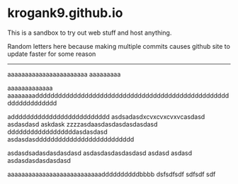 # krogank9.github.io
This is a sandbox to try out web stuff and host anything.

Random letters here because making multiple commits causes github site to update faster for some reason

----------
aaaaaaaaaaaaaaaaaaaaaaa
aaaaaaaaa

aaaaaaaaaaaaa
aaaaaaaadddddddddddddddddddddddddddddddddddddddddddddddddddddddddddddddd

adddddddddddddddddddddddddd
asdsadasdxcvxcvxcvxvcasdasd
asdasdasd
askdask
zzzzasdaasdasdasdasdasdasd
ddddddddddddddddddasdasdasd
asdasdasdddddddddddddddddddddddddd

asdasdsadasdasdasdasd
asdasdasdasdasdasd
asdasd
asdasd
asdasdasdasdasdasd

aaaaaaaaaaaaaaaaaaaaaaaaaaaddddddddddbbbb
dsfsdfsdf
sdfsdf
sdf
